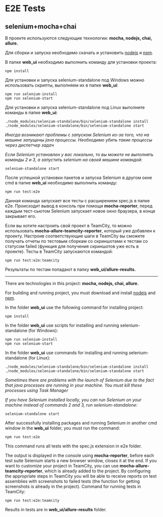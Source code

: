 # E2E Tests
## selenium+mocha+chai 

В проекте используются следующие технологии: **mocha, nodejs, chai, allure.**

Для сборки и запуска необходимо скачать и установить [nodejs](https://nodejs.org/en/) и [npm](https://docs.npmjs.com/).

В папке **web_ui** необходимо выполнить команду для установки проекта:
```
npm install

```
Для установки и запуска selenium-standalone под Windows можно использовать скрипты, выполняем их в папке **web_ui**:
```
npm run selenium-install 
npm run selenium-start 

```
Для установки и запуска selenium-standalone под Linux выполните команды в папке **web_ui**:
```
./node_modules/selenium-standalone/bin/selenium-standalone install
./node_modules/selenium-standalone/bin/selenium-standalone start

```
*Иногда возникают проблемы с запуском Selenium из-за того, что на машине запущены java процессы. Необходимо убить такие процессы через диспетчер задач*

*Если Selenium установлен у вас локально, то вы можете не выполнять команды 2 и 3, а запустить selenium на своей машине командой:*
```
selenium-standalone start

```  
После успешной установки пакетов и запуска Selenium в другом окне cmd в папке **web_ui** необходимо выполнить команду: 
``` 
npm run test:e2e

``` 
Данная команда запускает все тесты с расширением spec.js в папке e2e. Происходит вывод в консоль при помощи **mocha-reporter**, перед каждым тест-сьютом Selenium запускает новое окно браузера, в конце закрывает его.

Если вы хотите настроить свой проект в TeamCity, то можно использовать **mocha-allure-teamcity-reporter**, который уже добавлен к проекту. Настроив соответствующие шаги в TeamCity вы сможете получать отчеты по тестовым сборкам со скриншотами к тестам со статусом failed (функция для получения скриншотов уже есть в проекте). Тесты в TeamCity запускаются командой: 
``` 
npm run test:e2e:teamcity

``` 
Результаты по тестам попадают в папку **web_ui/allure-results.**

---------------------------------------------------------------------------------------------------------------

There are technologies in this project: **mocha, nodejs, chai, allure.**

For building and running project, you must download and install [nodejs](https://nodejs.org/en/) and [npm](https://docs.npmjs.com/).

In the folder **web_ui** use the following command for installing project:
``` 
npm install

``` 
In the folder **web_ui** use scripts for installing and running selenium-standalone (for Windows):
```
npm run selenium-install 
npm run selenium-start  

```
In the folder **web_ui** use commands for installing and running selenium-standalone (for Linux):
```
./node_modules/selenium-standalone/bin/selenium-standalone install
./node_modules/selenium-standalone/bin/selenium-standalone start

```
*Sometimes there are problems with the launch of Selenium due to the fact that java processes are running in your machine. You must kill these processes using Task Manager*

*If you have Selenium installed locally, you can run Selenium on your machine instead of commands 2 and 3, run selenium-standalone:*
```
selenium-standalone start

```  
After successfully installing packages and running Selenium in another cmd window in the **web_ui** folder, you must run the command:
```
npm run test:e2e

``` 
This command runs all tests with the spec.js extension in e2e folder. 

The output is displayed in the console using **mocha-reporter**, before each test suite Selenium starts a new browser window, closes it at the end.
If you want to customize your project in TeamCity, you can use **mocha-allure-teamcity-reporter**, which is already added to the project. By configuring the appropriate steps in TeamCity you will be able to receive reports on test assemblies with screenshots to failed tests (the function for getting screenshots is already in the project). Command for running tests in TeamCity:
```
npm run test:e2e:teamcity 

```
Results in tests are in **web_ui/allure-results** folder.


